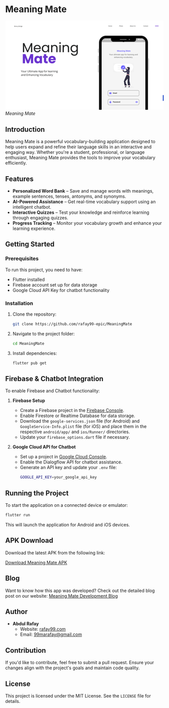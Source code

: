 # Meaning Mate

![Thumbnail](/Mockup/Meaning%20Mate%20Mock-UP/1.png)  
_Meaning Mate_

## Introduction

Meaning Mate is a powerful vocabulary-building application designed to help users expand and refine their language skills in an interactive and engaging way. Whether you're a student, professional, or language enthusiast, Meaning Mate provides the tools to improve your vocabulary efficiently.

## Features

- **Personalized Word Bank** – Save and manage words with meanings, example sentences, tenses, antonyms, and synonyms.
- **AI-Powered Assistance** – Get real-time vocabulary support using an intelligent chatbot.
- **Interactive Quizzes** – Test your knowledge and reinforce learning through engaging quizzes.
- **Progress Tracking** – Monitor your vocabulary growth and enhance your learning experience.

## Getting Started

### Prerequisites

To run this project, you need to have:

- Flutter installed
- Firebase account set up for data storage
- Google Cloud API Key for chatbot functionality

### Installation

1. Clone the repository:
   ```sh
   git clone https://github.com/rafay99-epic/MeaningMate
   ```
2. Navigate to the project folder:
   ```sh
   cd MeaningMate
   ```
3. Install dependencies:
   ```sh
   flutter pub get
   ```

## Firebase & Chatbot Integration

To enable Firebase and Chatbot functionality:

1. **Firebase Setup**

   - Create a Firebase project in the [Firebase Console](https://console.firebase.google.com/).
   - Enable Firestore or Realtime Database for data storage.
   - Download the `google-services.json` file (for Android) and `GoogleService-Info.plist` file (for iOS) and place them in the respective `android/app/` and `ios/Runner/` directories.
   - Update your `firebase_options.dart` file if necessary.

2. **Google Cloud API for Chatbot**
   - Set up a project in [Google Cloud Console](https://console.cloud.google.com/).
   - Enable the Dialogflow API for chatbot assistance.
   - Generate an API key and update your `.env` file:
     ```sh
     GOOGLE_API_KEY=your_google_api_key
     ```

## Running the Project

To start the application on a connected device or emulator:

```sh
flutter run
```

This will launch the application for Android and iOS devices.

## APK Download

Download the latest APK from the following link:

[Download Meaning Mate APK](/apk/Meaning_Mate_01.apk)

## Blog

Want to know how this app was developed? Check out the detailed blog post on our website: [Meaning Mate Development Blog](https://www.rafay99.com)

## Author

- **Abdul Rafay**
  - Website: [rafay99.com](https://www.rafay99.com)
  - Email: [99marafay@gmail.com](mailto:99marafay@gmail.com)

## Contribution

If you'd like to contribute, feel free to submit a pull request. Ensure your changes align with the project's goals and maintain code quality.

## License

This project is licensed under the MIT License. See the `LICENSE` file for details.
